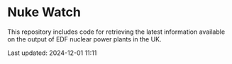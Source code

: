 # Nuke Watch

This repository includes code for retrieving the latest information available on the output of EDF nuclear power plants in the UK.

Last updated: 2024-12-01 11:11